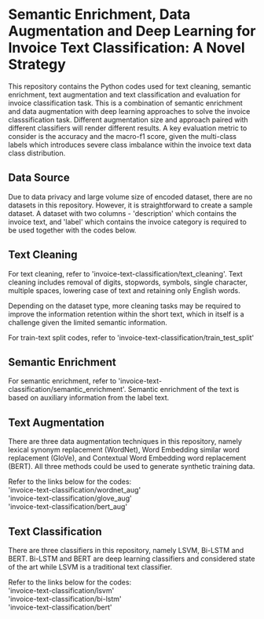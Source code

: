# Semantic Enrichment, Data Augmentation and Deep Learning for Invoice Text Classification: A Novel Strategy

This repository contains the Python codes used for text cleaning, semantic enrichment, text augmentation and text classification and evaluation for invoice classification task. This is a combination of semantic enrichment and data augmentation with deep learning approaches to solve the invoice classsification task. Different augmentation size and approach paired with different classifiers will render different results. A key evaluation metric to consider is the accuracy and the macro-f1 score, given the multi-class labels which introduces severe class imbalance within the invoice text data class distribution. 

## Data Source

Due to data privacy and large volume size of encoded dataset, there are no datasets in this repository. However, it is straightforward to create a sample dataset. A dataset with two columns - 'description' which contains the invoice text, and 'label' which contains the invoice category is required to be used together with the codes below.

## Text Cleaning

For text cleaning, refer to 'invoice-text-classification/text_cleaning'.
Text cleaning includes removal of digits, stopwords, symbols, single character, multiple spaces, lowering case of text and retaining only English words.
  
Depending on the dataset type, more cleaning tasks may be required to improve the information retention within the short text, which in itself is a challenge given the limited semantic information.
  
For train-text split codes, refer to 'invoice-text-classification/train_test_split'

## Semantic Enrichment

For semantic enrichment, refer to 'invoice-text-classification/semantic_enrichment'. Semantic enrichment of the text is based on auxiliary information from the label text.

## Text Augmentation

There are three data augmentation techniques in this repository, namely lexical synonym replacement (WordNet), Word Embedding similar word replacement (GloVe), and Contextual Word Embedding word replacement (BERT). All three methods could be used to generate synthetic training data.
  
Refer to the links below for the codes:  
'invoice-text-classification/wordnet_aug'  
'invoice-text-classification/glove_aug'  
'invoice-text-classification/bert_aug'  

## Text Classification

There are three classifiers in this repository, namely LSVM, Bi-LSTM and BERT. Bi-LSTM and BERT are deep learning classifiers and considered state of the art while LSVM is a traditional text classifier. 
  
Refer to the links below for the codes:  
'invoice-text-classification/lsvm'  
'invoice-text-classification/bi-lstm'  
'invoice-text-classification/bert'  
